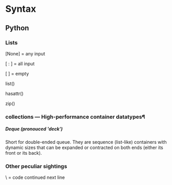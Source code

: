 # Syntax


## Python

### Lists 

[None] = any input 

[ : ] = all input

[ ] = empty

list()



hasattr()

zip()

### collections — High-performance container datatypes¶

##### Deque (pronouced 'deck') 
Short for double-ended queue. They are sequence (list-like) containers with dynamic sizes that can be expanded or contracted on both ends (either its front or its back).





### Other peculiar sightings 

\ = code continued next line